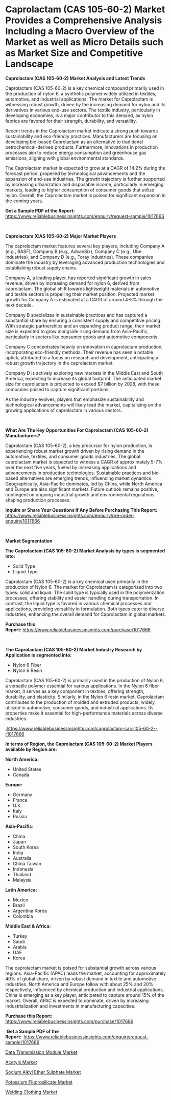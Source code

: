 <p><h1>Caprolactam (CAS 105-60-2) Market Provides a Comprehensive Analysis Including a Macro Overview of the Market as well as Micro Details such as Market Size and Competitive Landscape</h1></p><p><strong>Caprolactam (CAS 105-60-2) Market Analysis and Latest Trends</strong></p>
<p><p>Caprolactam (CAS 105-60-2) is a key chemical compound primarily used in the production of nylon 6, a synthetic polymer widely utilized in textiles, automotive, and industrial applications. The market for Caprolactam is witnessing robust growth, driven by the increasing demand for nylon and its derivatives in various end-use sectors. The textile industry, particularly in developing economies, is a major contributor to this demand, as nylon fabrics are favored for their strength, durability, and versatility.</p><p>Recent trends in the Caprolactam market indicate a strong push towards sustainability and eco-friendly practices. Manufacturers are focusing on developing bio-based Caprolactam as an alternative to traditional petrochemical-derived products. Furthermore, innovations in production processes aim to reduce energy consumption and greenhouse gas emissions, aligning with global environmental standards.</p><p>The Caprolactam market is expected to grow at a CAGR of 14.2% during the forecast period, propelled by technological advancements and the expansion of end-use industries. The growth trajectory is further supported by increasing urbanization and disposable income, particularly in emerging markets, leading to higher consumption of consumer goods that utilize nylon. Overall, the Caprolactam market is poised for significant expansion in the coming years.</p></p>
<p><strong>Get a Sample PDF of the Report:&nbsp;</strong> <a href="https://www.reliablebusinessinsights.com/enquiry/request-sample/1017666">https://www.reliablebusinessinsights.com/enquiry/request-sample/1017666</a></p>
<p>&nbsp;</p>
<p><strong>Caprolactam (CAS 105-60-2) Major Market Players</strong></p>
<p><p>The caprolactam market features several key players, including Company A (e.g., BASF), Company B (e.g., AdvanSix), Company C (e.g., Ube Industries), and Company D (e.g., Toray Industries). These companies dominate the industry by leveraging advanced production technologies and establishing robust supply chains.</p><p>Company A, a leading player, has reported significant growth in sales revenue, driven by increasing demand for nylon 6, derived from caprolactam. The global shift towards lightweight materials in automotive and textile sectors is propelling their market position. Projected market growth for Company A is estimated at a CAGR of around 4-5% through the next decade.</p><p>Company B specializes in sustainable practices and has captured a substantial share by ensuring a consistent supply and competitive pricing. With strategic partnerships and an expanding product range, their market size is expected to grow alongside rising demand from Asia-Pacific, particularly in sectors like consumer goods and automotive components.</p><p>Company C concentrates heavily on innovation in caprolactam production, incorporating eco-friendly methods. Their revenue has seen a notable uptick, attributed to a focus on research and development, anticipating a robust growth trajectory in the caprolactam market.</p><p>Company D is actively exploring new markets in the Middle East and South America, expecting to increase its global footprint. The anticipated market size for caprolactam is projected to exceed $7 billion by 2028, with these companies poised to capture significant portions.</p><p>As the industry evolves, players that emphasize sustainability and technological advancements will likely lead the market, capitalizing on the growing applications of caprolactam in various sectors.</p></p>
<p>&nbsp;</p>
<p><strong>What Are The Key Opportunities For Caprolactam (CAS 105-60-2) Manufacturers?</strong></p>
<p><p>Caprolactam (CAS 105-60-2), a key precursor for nylon production, is experiencing robust market growth driven by rising demand in the automotive, textiles, and consumer goods industries. The global caprolactam market is expected to witness a CAGR of approximately 5-7% over the next five years, fueled by increasing applications and advancements in production technologies. Sustainable practices and bio-based alternatives are emerging trends, influencing market dynamics. Geographically, Asia-Pacific dominates, led by China, while North America and Europe are also significant markets. Future outlook remains positive, contingent on ongoing industrial growth and environmental regulations shaping production processes.</p></p>
<p><strong>Inquire or Share Your Questions If Any Before Purchasing This Report:</strong> <a href="https://www.reliablebusinessinsights.com/enquiry/pre-order-enquiry/1017666">https://www.reliablebusinessinsights.com/enquiry/pre-order-enquiry/1017666</a></p>
<p>&nbsp;</p>
<p><strong>Market Segmentation</strong></p>
<p><strong>The Caprolactam (CAS 105-60-2) Market Analysis by types is segmented into:</strong></p>
<p><ul><li>Solid Type</li><li>Liquid Type</li></ul></p>
<p><p>Caprolactam (CAS 105-60-2) is a key chemical used primarily in the production of Nylon 6. The market for Caprolactam is categorized into two types: solid and liquid. The solid type is typically used in the polymerization processes, offering stability and easier handling during transportation. In contrast, the liquid type is favored in various chemical processes and applications, providing versatility in formulation. Both types cater to diverse industries, enhancing the overall demand for Caprolactam in global markets.</p></p>
<p><strong>Purchase this Report:&nbsp;</strong><a href="https://www.reliablebusinessinsights.com/purchase/1017666">https://www.reliablebusinessinsights.com/purchase/1017666</a></p>
<p>&nbsp;</p>
<p><strong>The Caprolactam (CAS 105-60-2) Market Industry Research by Application is segmented into:</strong></p>
<p><ul><li>Nylon 6 Fiber</li><li>Nylon 6 Resin</li></ul></p>
<p><p>Caprolactam (CAS 105-60-2) is primarily used in the production of Nylon 6, a versatile polymer essential for various applications. In the Nylon 6 fiber market, it serves as a key component in textiles, offering strength, durability, and elasticity. Similarly, in the Nylon 6 resin market, Caprolactam contributes to the production of molded and extruded products, widely utilized in automotive, consumer goods, and industrial applications. Its properties make it essential for high-performance materials across diverse industries.</p></p>
<p><a href="https://www.reliablebusinessinsights.com/caprolactam-cas-105-60-2--r1017666">&nbsp;https://www.reliablebusinessinsights.com/caprolactam-cas-105-60-2--r1017666</a></p>
<p><strong>In terms of Region, the Caprolactam (CAS 105-60-2) Market Players available by Region are:</strong></p>
<p>
    <p> <strong> North America: </strong>
        <ul>
            <li>United States</li>
            <li>Canada</li>
        </ul>
        </p> 
    <p> <strong> Europe: </strong>
        <ul>
            <li>Germany</li>
            <li>France</li>
            <li>U.K.</li>
            <li>Italy</li>
            <li>Russia</li>
        </ul>
        </p> 
    <p> <strong> Asia-Pacific: </strong>
        <ul>
            <li>China</li>
            <li>Japan</li>
            <li>South Korea</li>
            <li>India</li>
            <li>Australia</li>
            <li>China Taiwan</li>
            <li>Indonesia</li>
            <li>Thailand</li>
            <li>Malaysia</li>
        </ul>
        </p> 
    <p> <strong> Latin America: </strong>
        <ul>
            <li>Mexico</li>
            <li>Brazil</li>
            <li>Argentina Korea</li>
            <li>Colombia</li>
        </ul>
        </p> 
    <p> <strong> Middle East & Africa: </strong>
        <ul>
            <li>Turkey</li>
            <li>Saudi</li>
            <li>Arabia</li>
            <li>UAE</li>
            <li>Korea</li>
        </ul>
    </p>
    </p>
<p><p>The caprolactam market is poised for substantial growth across various regions. Asia-Pacific (APAC) leads the market, accounting for approximately 40% of global share, driven by robust demand in textile and automotive industries. North America and Europe follow with about 25% and 20% respectively, influenced by chemical production and industrial applications. China is emerging as a key player, anticipated to capture around 15% of the market. Overall, APAC is expected to dominate, driven by increasing industrialization and investments in manufacturing capacities.</p></p>
<p><strong>Purchase this Report: </strong><a href="https://www.reliablebusinessinsights.com/purchase/1017666">https://www.reliablebusinessinsights.com/purchase/1017666</a></p>
<p>&nbsp;<strong>Get a Sample PDF of the Report:&nbsp;&nbsp;</strong><a href="https://www.reliablebusinessinsights.com/enquiry/request-sample/1017666">https://www.reliablebusinessinsights.com/enquiry/request-sample/1017666</a></p>
<p><strong></strong></p>
<p><p><a href="https://medium.com/@edwardtuker25/this-report-aims-to-provide-a-comprehensive-presentation-of-the-global-market-for-data-transmission-325e27a17cfa">Data Transmission Module Market</a></p><p><a href="https://issuu.com/reportprime-2/docs/acetyls-market-size-2030.pptx_d7811c905898ce">Acetyls Market</a></p><p><a href="https://www.linkedin.com/pulse/global-sodium-alkyl-ether-sulphate-industry-analysis-0gvge?trackingId=%2BASt5nziSFClbDzbGhj0Rw%3D%3D">Sodium Alkyl Ether Sulphate Market</a></p><p><a href="https://issuu.com/reportprime-2/docs/potassium-fluorosilicate-market-siz_cf04ac4847c8fc">Potassium Fluorosilicate Market</a></p><p><a href="https://medium.com/@cathymaggio15/welding-clothing-market-trends-and-regional-insights-forecasted-for-period-from-2024-to-2031-eb54c8dc8454">Welding Clothing Market</a></p></p>